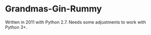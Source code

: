 # Grandmas-Gin-Rummy
Written in 2011 with Python 2.7. Needs some adjustments to work with Python 3+.
